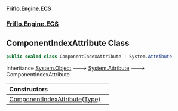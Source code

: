 #### [Friflo.Engine.ECS](index.md 'index')
### [Friflo.Engine.ECS](Friflo.Engine.ECS.md 'Friflo.Engine.ECS')

## ComponentIndexAttribute Class

```csharp
public sealed class ComponentIndexAttribute : System.Attribute
```

Inheritance [System.Object](https://docs.microsoft.com/en-us/dotnet/api/System.Object 'System.Object') &#129106; [System.Attribute](https://docs.microsoft.com/en-us/dotnet/api/System.Attribute 'System.Attribute') &#129106; ComponentIndexAttribute

| Constructors | |
| :--- | :--- |
| [ComponentIndexAttribute(Type)](ComponentIndexAttribute.ComponentIndexAttribute(Type).md 'Friflo.Engine.ECS.ComponentIndexAttribute.ComponentIndexAttribute(System.Type)') | |
